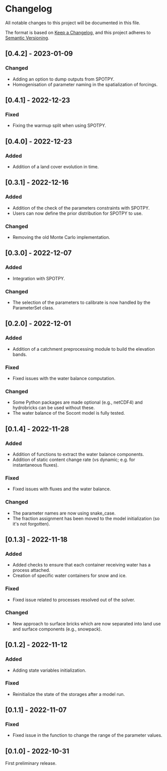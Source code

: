 # Changelog
All notable changes to this project will be documented in this file.

The format is based on [Keep a Changelog](https://keepachangelog.com/en/1.0.0/),
and this project adheres to [Semantic Versioning](https://semver.org/spec/v2.0.0.html).


## [0.4.2] - 2023-01-09

### Changed

- Adding an option to dump outputs from SPOTPY.
- Homogenisation of parameter naming in the spatialization of forcings.


## [0.4.1] - 2022-12-23

### Fixed

- Fixing the warmup split when using SPOTPY.


## [0.4.0] - 2022-12-23

### Added

- Addition of a land cover evolution in time.


## [0.3.1] - 2022-12-16

### Added

- Addition of the check of the parameters constraints with SPOTPY.
- Users can now define the prior distribution for SPOTPY to use.

### Changed

- Removing the old Monte Carlo implementation.


## [0.3.0] - 2022-12-07

### Added

- Integration with SPOTPY.

### Changed

- The selection of the parameters to calibrate is now handled by the ParameterSet class.


## [0.2.0] - 2022-12-01

### Added

- Addition of a catchment preprocessing module to build the elevation bands.

### Fixed

- Fixed issues with the water balance computation.

### Changed

- Some Python packages are made optional (e.g., netCDF4) and hydrobricks can be used without these.
- The water balance of the Socont model is fully tested.


## [0.1.4] - 2022-11-28

### Added

- Addition of functions to extract the water balance components.
- Addition of static content change rate (vs dynamic; e.g. for instantaneous fluxes).

### Fixed

- Fixed issues with fluxes and the water balance.

### Changed

- The parameter names are now using snake_case.
- The fraction assignment has been moved to the model initialization (so it's not forgotten).


## [0.1.3] - 2022-11-18

### Added

- Added checks to ensure that each container receiving water has a process attached.
- Creation of specific water containers for snow and ice.

### Fixed

- Fixed issue related to processes resolved out of the solver.

### Changed

- New approach to surface bricks which are now separated into land use and surface components (e.g., snowpack).


## [0.1.2] - 2022-11-12

### Added

- Adding state variables initialization.

### Fixed

- Reinitialize the state of the storages after a model run.


## [0.1.1] - 2022-11-07

### Fixed

- Fixed issue in the function to change the range of the parameter values.


## [0.1.0] - 2022-10-31
First preliminary release.